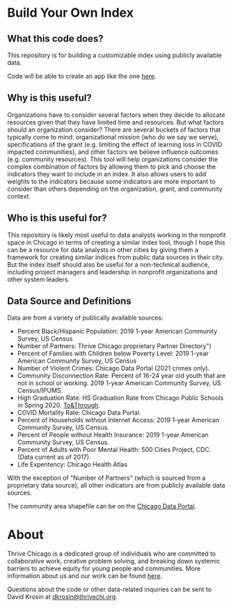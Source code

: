 # Build Your Own Index

## What this code does?
This repository is for building a customizable index using publicly available data.

Code will be able to create an app like the one [here]("https://dkro23.shinyapps.io/byo_index_v3/").

## Why is this useful?
Organizations have to consider several factors when they decide to allocate resources given that they have limited time and resources. But what factors should an organization consider? There are several buckets of factors that typically come to mind: organizational mission (who do we say we serve), specifications of the grant (e.g. limiting the effect of learning loss in COVID impacted communities), and other factors we believe influence outcomes  (e.g. community resources). This tool will help organizations consider the complex combination of factors by allowing them to pick and choose the indicators they want to include in an index. It also allows users to add weights to the indicators because some indicators are more important to consider than others depending on the organization, grant, and community context.

## Who is this useful for?
This repository is likely most useful to data analysts working in the nonprofit space in Chicago in terms of creating a similar index tool, though I hope this can be a resource for data analysts in other cities by giving them a framework for creating similar indices from public data sources in their city. But the index itself should also be useful for a non-technical audience, including project managers and leadership in nonprofit organizations and other system leaders. 

## Data Source and Definitions
Data are from a variety of publically available sources:
- Percent Black/Hispanic Population: 2019 1-year American Community Survey, US Census
- Number of Partners: Thrive Chicago proprietary Partner Directory")
- Percent of Families with Children below Poverty Level: 2019 1-year American Community Survey, US Census
- Number of Violent Crimes: Chicago Data Portal (2021 crimes only).
- Community Disconnection Rate: Percent of 16-24 year old youth that are not in school or working. 2019 1-year American Community Survey, US Census/IPUMS.
- High Graduation Rate: HS Graduation Rate from Chicago Public Schools in Spring 2020. [To&Through](https://toandthrough.uchicago.edu/tool/cps/).
- COVID Mortality Rate: Chicago Data Portal.
- Percent of Households without Internet Access: 2019 1-year American Community Survey, US Census.
- Percent of People without Health Insurance: 2019 1-year American Community Survey, US Census.
- Percent of Adults with Poor Mental Health: 500 Cities Project, CDC. (Data current as of 2017).
- Life Expentency: Chicago Health Atlas

With the exception of "Number of Partners" (which is sourced from a proprietary data source), all other indicators are from publicly available data sources. 

The community area shapefile can be on the [Chicago Data Portal](https://data.cityofchicago.org/Facilities-Geographic-Boundaries/Boundaries-Community-Areas-current-/cauq-8yn6).

# About

Thrive Chicago is a dedicated group of individuals who are committed to collaborative work, creative problem solving, and breaking down systemic barriers to achieve equity for young people and communities. More information about us and our work can be found [here](https://thrivechi.org/).

Questions about the code or other data-related inquiries can be sent to David Krosin at dkrosin@thrivechi.org.
